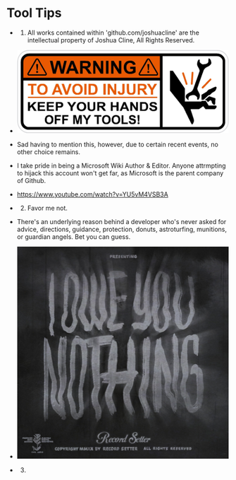 # Tool Tips

- 1. All works contained within 'github.com/joshuacline' are the intellectual property of Joshua Cline, All Rights Reserved.
- ![Alt text](tooltip1.jpg "")
- Sad having to mention this, however, due to certain recent events, no other choice remains.
- I take pride in being a Microsoft Wiki Author & Editor. Anyone attrmpting to hijack this account won't get far, as Microsoft is the parent company of Github.
- https://www.youtube.com/watch?v=YU5vM4VSB3A

- 2. Favor me not.
- There's an underlying reason behind a developer who's never asked for advice, directions, guidance, protection, donuts, astroturfing, munitions, or guardian angels. Bet you can guess.
- ![Alt text](tooltip2.jpg "")

- 3.
